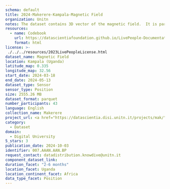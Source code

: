 ```yaml
---
schema: default
title: 2024-Makerere-Kampala-Magnetic Field
organization: Unitn
notes: The dataset contains 3D vector of the magnetic field.  It is part of the Makerere data collection, which contains data about the everyday life activities of students coming from Makerere University located in Uganda. The data were collected via questionnaires, data coming from 30 smartphone sensors associated to thousand self-reported annotations over a period of 8 weeks.
resources:
  - name: Codebook
    url: https://datascientiafoundation.github.io/LivePeople-Documentation/codebooks/2024-MAK-Kampala-magneticfield.html
    format: html
license: >-
 ./../../resources/2023LivePeopleLicense.html
dataset_name: Magnetic Field
location: Kampala (Uganda)
latitude_map: 0.335
longitude_map: 32.56
start_date: 2024-03-18
end_date: 2024-05-13
dataset_type: Sensor
sensor_type: Position
size: 2555.26 MB
dataset_format: parquet
number_participants: 43
language: English
collection_name: Makerere
project_url: <a href="https://datascientia.disi.unitn.it/projects/mak/">https://datascientia.disi.unitn.it/projects/mak/</a>
category: 
  - Dataset
domain: 
  - Digital University
5_stars: 3
publication_date: 2024-10-03
identifier: 007.AAAN.AAN.BP
request_contact: datadistribution.knowdive@unitn.it
component_dataset_link: 
duration_facet: "2-6 months"
location_facet: Uganda
location_continent_facet: Africa
data_type_facet: Position
---
```

